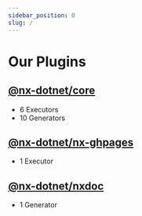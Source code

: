 ```yaml
---
sidebar_position: 0
slug: /
---
```


# Our Plugins

## [@nx-dotnet/core](./core)

- 6 Executors
- 10 Generators

## [@nx-dotnet/nx-ghpages](./nx-ghpages)

- 1 Executor

## [@nx-dotnet/nxdoc](./nxdoc)

- 1 Generator
